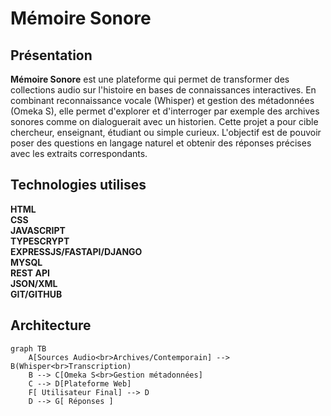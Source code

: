 # Mémoire Sonore


## Présentation

**Mémoire Sonore** est une plateforme qui permet de transformer des collections audio sur l'histoire en bases de connaissances interactives. En combinant reconnaissance vocale (Whisper) et gestion des métadonnées (Omeka S), elle permet d'explorer et d'interroger par exemple des archives sonores comme on dialoguerait avec un historien. Cette projet a pour cible chercheur, enseignant, étudiant ou simple curieux. L'objectif est de pouvoir poser des questions en langage naturel et obtenir des réponses précises avec les extraits correspondants.


## Technologies utilises
**HTML**<br/>
**CSS**<br/>
**JAVASCRIPT**<br/>
**TYPESCRYPT**<br/>
**EXPRESSJS/FASTAPI/DJANGO**<br/>
**MYSQL**<br/>
**REST API**<br/>
**JSON/XML**<br/>
**GIT/GITHUB**<br/>


## Architecture

```mermaid
graph TB
    A[Sources Audio<br>Archives/Contemporain] --> B(Whisper<br>Transcription)
    B --> C[Omeka S<br>Gestion métadonnées]
    C --> D[Plateforme Web]
    F[ Utilisateur Final] --> D
    D --> G[ Réponses ]
